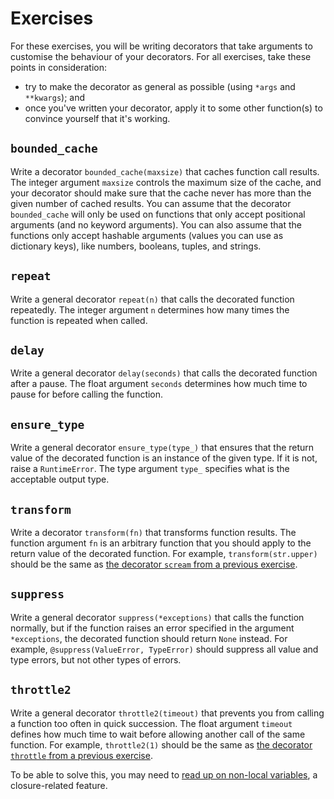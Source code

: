 # Exercises

For these exercises, you will be writing decorators that take arguments to customise the behaviour of your decorators.
For all exercises, take these points in consideration:

 - try to make the decorator as general as possible (using `*args` and `**kwargs`); and
 - once you've written your decorator, apply it to some other function(s) to convince yourself that it's working.

## `bounded_cache`

Write a decorator `bounded_cache(maxsize)` that caches function call results.
The integer argument `maxsize` controls the maximum size of the cache, and your decorator should make sure that the cache never has more than the given number of cached results.
You can assume that the decorator `bounded_cache` will only be used on functions that only accept positional arguments (and no keyword arguments).
You can also assume that the functions only accept hashable arguments (values you can use as dictionary keys), like numbers, booleans, tuples, and strings.

## `repeat`

Write a general decorator `repeat(n)` that calls the decorated function repeatedly.
The integer argument `n` determines how many times the function is repeated when called.

## `delay`

Write a general decorator `delay(seconds)` that calls the decorated function after a pause.
The float argument `seconds` determines how much time to pause for before calling the function.

## `ensure_type`

Write a general decorator `ensure_type(type_)` that ensures that the return value of the decorated function is an instance of the given type.
If it is not, raise a `RuntimeError`.
The type argument `type_` specifies what is the acceptable output type.

## `transform`

Write a decorator `transform(fn)` that transforms function results.
The function argument `fn` is an arbitrary function that you should apply to the return value of the decorated function.
For example, `transform(str.upper)` should be the same as [the decorator `scream` from a previous exercise](../general-decorators/exercises.md#scream).

## `suppress`

Write a general decorator `suppress(*exceptions)` that calls the function normally, but if the function raises an error specified in the argument `*exceptions`, the decorated function should return `None` instead.
For example, `@suppress(ValueError, TypeError)` should suppress all value and type errors, but not other types of errors.

## `throttle2`

Write a general decorator `throttle2(timeout)` that prevents you from calling a function too often in quick succession.
The float argument `timeout` defines how much time to wait before allowing another call of the same function.
For example, `throttle2(1)` should be the same as [the decorator `throttle` from a previous exercise](../general-decorators/exercises.md#throttle).

To be able to solve this, you may need to [read up on non-local variables](../appendix/non-local-variables.md), a closure-related feature.
